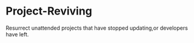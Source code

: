 # Project-Reviving
Resurrect unattended projects that have stopped updating,or developers have left.
